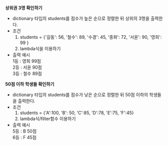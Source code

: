 **상위권 3명 확인하기**
- dictionary 타입의 students를 점수가 높은 순으로 정렬한 뒤 상위의 3명을 출력한다.
- 조건
    1. students = {'길동': 56, '철수': 89, '수경': 45, '종화': 72, '서윤': 90, '영희': 99 }
    2. lambda식을 이용하기
- 출력 예시 <br>
    1등 : 영희 99점<br>
    2등 : 서윤 90점<br>
    3등 : 철수 89점<br>
        
**50점 이하 학생들 확인하기**
- dictionary 타입의 students를 점수가 낮은 순으로 정렬한 뒤 50점 이하의 학생들을 출력한다.
- 조건
    1. students = {'A':100, 'B': 50, 'C':85, 'D':78, 'E':75, 'F':45}
    2. lambda식/filter함수 이용하기
- 출력 예시 <br>
     5등 : B 50점 <br>
     6등 : F 45점 <br>